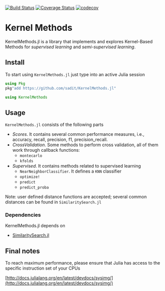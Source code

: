 [![Build Status](https://travis-ci.org/sadit/KernelMethods.jl.svg?branch=master)](https://travis-ci.org/sadit/KernelMethods.jl)
[![Coverage Status](https://coveralls.io/repos/github/sadit/KernelMethods.jl/badge.svg?branch=master)](https://coveralls.io/github/sadit/KernelMethods.jl?branch=master)
[![codecov](https://codecov.io/gh/sadit/KernelMethods.jl/branch/master/graph/badge.svg)](https://codecov.io/gh/sadit/KernelMethods.jl)
# Kernel Methods


KernelMethods.jl is a library that implements and explores Kernel-Based Methods for _supervised learning_ and _semi-supervised learning_.

## Install

To start using `KernelMethods.jl` just type into an active Julia session

```julia
using Pkg
pkg"add https://github.com/sadit/KernelMethods.jl"

using KernelMethods

```

## Usage

`KernelMethods.jl` consists of the following parts

- *Scores*. It contains several common performance measures, i.e., accuracy, recall, precision, f1, precision_recall.
- *CrossValidation*. Some methods to perform cross validation, all of them work through callback functions:
   - `montecarlo`
   - `kfolds`
- *Supervised*. It contains methods related to supervised learning
   - `NearNeighborClassifier`. It defines a `KNN` classifier
   - `optimize!`
   - `predict`
   - `predict_proba`

Note: user defined distance functions are accepted; several common distances can be found in `SimilaritySearch.jl`

### Dependencies
KernelMethods.jl depends on

- [SimilaritySearch.jl](https://github.com/sadit/SimilaritySearch.jl)


## Final notes ##
To reach maximum performance, please ensure that Julia has access to the specific instruction set of your CPUs

[http://docs.julialang.org/en/latest/devdocs/sysimg/](http://docs.julialang.org/en/latest/devdocs/sysimg/)
